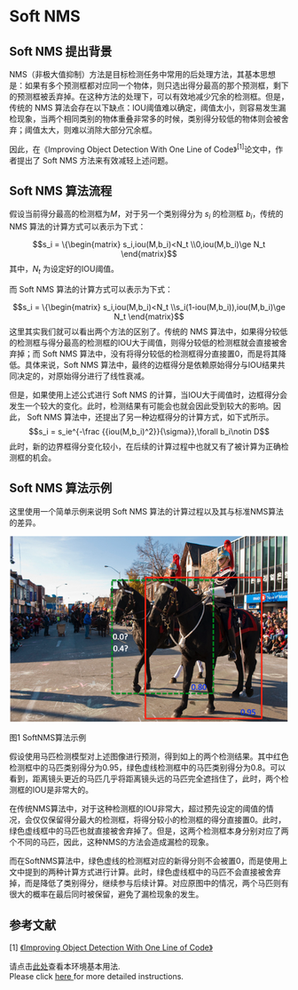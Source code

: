 # Soft NMS

## Soft NMS 提出背景

NMS（非极大值抑制）方法是目标检测任务中常用的后处理方法，其基本思想是：如果有多个预测框都对应同一个物体，则只选出得分最高的那个预测框，剩下的预测框被丢弃掉。在这种方法的处理下，可以有效地减少冗余的检测框。但是，传统的 NMS 算法会存在以下缺点：IOU阈值难以确定，阈值太小，则容易发生漏检现象，当两个相同类别的物体重叠非常多的时候，类别得分较低的物体则会被舍弃；阈值太大，则难以消除大部分冗余框。

因此，在《Improving Object Detection With One Line of Code》<sup>[1]</sup>论文中，作者提出了 Soft NMS 方法来有效减轻上述问题。

## Soft NMS 算法流程

假设当前得分最高的检测框为$M$，对于另一个类别得分为 $s_i$ 的检测框 $b_i$，传统的 NMS 算法的计算方式可以表示为下式：


$$s_i = \{\begin{matrix} s_i,iou(M,b_i)<N_t \\0,iou(M,b_i)\ge N_t \end{matrix}$$
其中，$N_t$ 为设定好的IOU阈值。

而 Soft NMS 算法的计算方式可以表示为下式：


$$s_i = \{\begin{matrix} s_i,iou(M,b_i)<N_t \\s_i(1-iou(M,b_i)),iou(M,b_i)\ge N_t \end{matrix}$$
这里其实我们就可以看出两个方法的区别了。传统的 NMS 算法中，如果得分较低的检测框与得分最高的检测框的IOU大于阈值，则得分较低的检测框就会直接被舍弃掉；而 Soft NMS 算法中，没有将得分较低的检测框得分直接置0，而是将其降低。具体来说，Soft NMS 算法中，最终的边框得分是依赖原始得分与IOU结果共同决定的，对原始得分进行了线性衰减。

但是，如果使用上述公式进行 Soft NMS 的计算，当IOU大于阈值时，边框得分会发生一个较大的变化。此时，检测结果有可能会也就会因此受到较大的影响。因此， Soft NMS 算法中，还提出了另一种边框得分的计算方式，如下式所示。
$$s_i = s_ie^{-\frac {{iou(M,b_i)^2}}{\sigma}},\forall b_i\notin D$$
此时，新的边界框得分变化较小，在后续的计算过程中也就又有了被计算为正确检测框的机会。

## Soft NMS 算法示例

这里使用一个简单示例来说明 Soft NMS 算法的计算过程以及其与标准NMS算法的差异。

![图1 SoftNMS算法示例](../../../images/computer_vision/object_detection/SoftNMS.png)

图1 SoftNMS算法示例

假设使用马匹检测模型对上述图像进行预测，得到如上的两个检测结果。其中红色检测框中的马匹类别得分为0.95，绿色虚线检测框中的马匹类别得分为0.8。可以看到，距离镜头更近的马匹几乎将距离镜头远的马匹完全遮挡住了，此时，两个检测框的IOU是非常大的。

在传统NMS算法中，对于这种检测框的IOU非常大，超过预先设定的阈值的情况，会仅仅保留得分最大的检测框，将得分较小的检测框的得分直接置0。此时，绿色虚线框中的马匹也就直接被舍弃掉了。但是，这两个检测框本身分别对应了两个不同的马匹，因此，这种NMS的方法会造成漏检的现象。

而在SoftNMS算法中，绿色虚线的检测框对应的新得分则不会被置0，而是使用上文中提到的两种计算方式进行计算。此时，绿色虚线框中的马匹不会直接被舍弃掉，而是降低了类别得分，继续参与后续计算。对应原图中的情况，两个马匹则有很大的概率在最后同时被保留，避免了漏检现象的发生。

## 参考文献

[1] [《Improving Object Detection With One Line of Code》](https://link.zhihu.com/?target=http%3A//cn.arxiv.org/abs/1704.04503)

请点击[此处](https://ai.baidu.com/docs#/AIStudio_Project_Notebook/a38e5576)查看本环境基本用法.  <br>
Please click [here ](https://ai.baidu.com/docs#/AIStudio_Project_Notebook/a38e5576) for more detailed instructions. 
